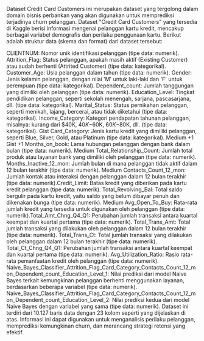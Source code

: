 Dataset Credit Card Customers ini merupakan dataset yang tergolong dalam domain bisnis perbankan yang akan digunakan untuk memprediksi terjadinya churn pelanggan. Dataset "Credit Card Customers" yang tersedia di Kaggle berisi informasi mengenai pelanggan kartu kredit, mencakup berbagai variabel demografis dan perilaku penggunaan kartu. Berikut adalah struktur data (skema dan format) dari dataset tersebut:​

CLIENTNUM: Nomor unik identifikasi pelanggan (tipe data: numerik).​
Attrition_Flag: Status pelanggan, apakah masih aktif (Existing Customer) atau sudah berhenti (Attrited Customer) (tipe data: kategorikal).​
Customer_Age: Usia pelanggan dalam tahun (tipe data: numerik).​
Gender: Jenis kelamin pelanggan, dengan nilai 'M' untuk laki-laki dan 'F' untuk perempuan (tipe data: kategorikal).​
Dependent_count: Jumlah tanggungan yang dimiliki oleh pelanggan (tipe data: numerik).​
Education_Level: Tingkat pendidikan pelanggan, seperti sekolah menengah, sarjana, pascasarjana, dll. (tipe data: kategorikal).​
Marital_Status: Status pernikahan pelanggan, seperti menikah, lajang, bercerai, atau tidak diketahui (tipe data: kategorikal).​
Income_Category: Kategori pendapatan tahunan pelanggan, misalnya: kurang dari $40K, $40K-$60K, $60K-$80K, dll. (tipe data: kategorikal).​
Gist
Card_Category: Jenis kartu kredit yang dimiliki pelanggan, seperti Blue, Silver, Gold, atau Platinum (tipe data: kategorikal).​
Medium
+1
Gist
+1
Months_on_book: Lama hubungan pelanggan dengan bank dalam bulan (tipe data: numerik).​
Medium
Total_Relationship_Count: Jumlah total produk atau layanan bank yang dimiliki oleh pelanggan (tipe data: numerik).​
Months_Inactive_12_mon: Jumlah bulan di mana pelanggan tidak aktif dalam 12 bulan terakhir (tipe data: numerik).​
Medium
Contacts_Count_12_mon: Jumlah kontak atau interaksi dengan pelanggan dalam 12 bulan terakhir (tipe data: numerik).​
Credit_Limit: Batas kredit yang diberikan pada kartu kredit pelanggan (tipe data: numerik).​
Total_Revolving_Bal: Total saldo bergulir pada kartu kredit, yaitu saldo yang belum dibayar penuh dan dikenakan bunga (tipe data: numerik).​
Medium
Avg_Open_To_Buy: Rata-rata jumlah kredit yang tersedia untuk digunakan oleh pelanggan (tipe data: numerik).​
Total_Amt_Chng_Q4_Q1: Perubahan jumlah transaksi antara kuartal keempat dan kuartal pertama (tipe data: numerik).​
Total_Trans_Amt: Total jumlah transaksi yang dilakukan oleh pelanggan dalam 12 bulan terakhir (tipe data: numerik).​
Total_Trans_Ct: Total jumlah transaksi yang dilakukan oleh pelanggan dalam 12 bulan terakhir (tipe data: numerik).​
Total_Ct_Chng_Q4_Q1: Perubahan jumlah transaksi antara kuartal keempat dan kuartal pertama (tipe data: numerik).​
Avg_Utilization_Ratio: Rasio rata-rata pemanfaatan kredit oleh pelanggan (tipe data: numerik).​
Naive_Bayes_Classifier_Attrition_Flag_Card_Category_Contacts_Count_12_mon_Dependent_count_Education_Level_1: Nilai prediksi dari model Naive Bayes terkait kemungkinan pelanggan berhenti menggunakan layanan, berdasarkan beberapa variabel (tipe data: numerik).​
Naive_Bayes_Classifier_Attrition_Flag_Card_Category_Contacts_Count_12_mon_Dependent_count_Education_Level_2: Nilai prediksi kedua dari model Naive Bayes dengan variabel yang sama (tipe data: numerik).​
Dataset ini terdiri dari 10.127 baris data dengan 23 kolom seperti yang dijelaskan di atas. Informasi ini dapat digunakan untuk menganalisis perilaku pelanggan, memprediksi kemungkinan churn, dan merancang strategi retensi yang efektif.
